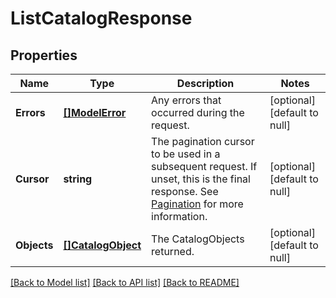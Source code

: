 # ListCatalogResponse

## Properties
Name | Type | Description | Notes
------------ | ------------- | ------------- | -------------
**Errors** | [**[]ModelError**](Error.md) | Any errors that occurred during the request. | [optional] [default to null]
**Cursor** | **string** | The pagination cursor to be used in a subsequent request. If unset, this is the final response. See [Pagination](https://developer.squareup.com/docs/build-basics/common-api-patterns/pagination) for more information. | [optional] [default to null]
**Objects** | [**[]CatalogObject**](CatalogObject.md) | The CatalogObjects returned. | [optional] [default to null]

[[Back to Model list]](../README.md#documentation-for-models) [[Back to API list]](../README.md#documentation-for-api-endpoints) [[Back to README]](../README.md)

